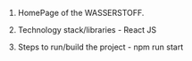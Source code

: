 1. HomePage of the WASSERSTOFF.

2. Technology stack/libraries - React JS

3. Steps to run/build the project - npm run start
